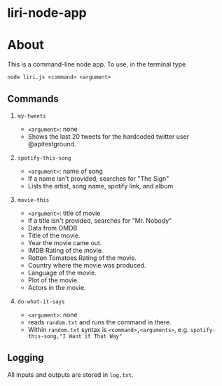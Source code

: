 # liri-node-app

# About
This is a command-line node app. To use, in the terminal type
```
node liri.js <command> <argument>
``` 

## Commands
1. `my-tweets`
    * `<argument>`: none
    * Shows the last 20 tweets for the hardcoded twitter user @apitestground. 
2. `spotify-this-song`
    * `<argument>`: name of song
    * If a name isn't provided, searches for "The Sign"
    * Lists the artist, song name, spotify link, and album
3. `movie-this`
    * `<argument>`: title of movie
    * If a title isn't provided, searches for "Mr. Nobody"
    * Data from OMDB
    * Title of the movie.
    * Year the movie came out.
    * IMDB Rating of the movie.
    * Rotten Tomatoes Rating of the movie.
    * Country where the movie was produced.
    * Language of the movie.
    * Plot of the movie.
    * Actors in the movie.

4. `do-what-it-says`
    * `<argument>`: none
    * reads `random.txt` and runs the command in there.
    * Within `random.txt` syntax is `<command>,<arguments>`, e.g. `spotify-this-song,"I Want it That Way"`

## Logging
All inputs and outputs are stored in `log.txt`.
